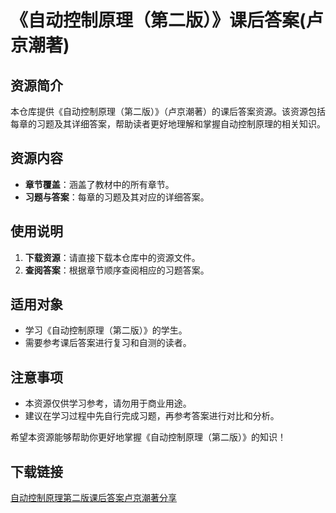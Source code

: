 # 《自动控制原理（第二版）》课后答案(卢京潮著)

## 资源简介

本仓库提供《自动控制原理（第二版）》（卢京潮著）的课后答案资源。该资源包括每章的习题及其详细答案，帮助读者更好地理解和掌握自动控制原理的相关知识。

## 资源内容

- **章节覆盖**：涵盖了教材中的所有章节。
- **习题与答案**：每章的习题及其对应的详细答案。

## 使用说明

1. **下载资源**：请直接下载本仓库中的资源文件。
2. **查阅答案**：根据章节顺序查阅相应的习题答案。

## 适用对象

- 学习《自动控制原理（第二版）》的学生。
- 需要参考课后答案进行复习和自测的读者。

## 注意事项

- 本资源仅供学习参考，请勿用于商业用途。
- 建议在学习过程中先自行完成习题，再参考答案进行对比和分析。

希望本资源能够帮助你更好地掌握《自动控制原理（第二版）》的知识！

## 下载链接

[自动控制原理第二版课后答案卢京潮著分享](https://pan.quark.cn/s/495ab8bc03fc)